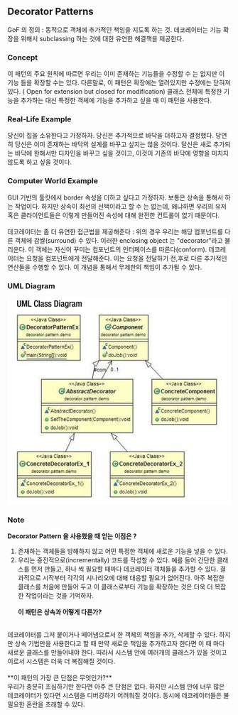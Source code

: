 ## Decorator Patterns 
GoF 의 정의 : 동적으로 객체에 추가적인 책임을 지도록 하는 것. 데코레이터는 기능 확장을
위해서 subclassing 하는 것에 대한 유연한 해결책을 제공한다. 

### Concept 
이 패턴의 주요 원칙에 따르면 우리는 이미 존재하는 기능들을 수정할 수 는 없지만 이 기능
들을 확장할 수는 있다. 다른말로, 이 패턴은 확장에는 열려있지만 수정에는 닫혀져 있다. (
Open for extension but closed for modification) 클래스 전체에 특정한 기능을 추가하는
대신 특정한 객체에 기능을 추가하고 싶을 때 이 패턴을 사용한다. 

### Real-Life Example 
당신이 집을 소유한다고 가정하자. 당신은 추가적으로 바닥을 더하고자 결정했다. 당연히 
당신은 이미 존재하는 바닥의 설계를 바꾸고 싶지는 않을 것이다. 달신은 새로 추가되는 
바닥에 한해서만 디자인을 바꾸고 싶을 것이고, 이것이 기존의 바닥에 영향을 미치지 않도록 
하고 싶을 것이다. 

### Computer World Example 
GUI 기반의 툴킷에서 border 속성을 더하고 싶다고 가정하자. 보통은 상속을 통해서 하는 
작업이다. 하지만 상속이 최선의 선택이라고 할 수 는 없는데, 왜냐하면 우리의 유저 혹은 
클라이언트들은 이렇게 만들어진 속성에 대해 완전한 컨트롤이 없기 때문이다. 
<br/><br/>
데코레이터는 좀 더 유연한 접근법을 제공해준다 : 위의 경우 우리는 해당 컴포넌트를 다른 
객체에 감쌀(surround) 수 있다. 이러한 enclosing object 는 "decorator"라고 불리운다. 
이 객체는 자신이 꾸미는 컴포넌트의 인터페이스를 따른다(conform). 데코레이터는 요청을 
컴포넌트에게 전달해준다. 이는 요청을 전달하기 전,후로 다른 추가적인 연산들을 수행할 
수 있다. 이 개념을 통해서 무제한의 책임이 추가될 수 있다. 

### UML Diagram 
![decoratorPattern](./decorator-pattern-uml.png)

### Note 
**Decorator Pattern 을 사용했을 때 얻는 이점은 ?** 
<br/>
1. 존재하는 객체들을 방해하지 않고 어떤 특정한 객체에 새로운 기능을 넣을 수 있다. 
2. 우리는 증진적으로(incrementally) 코드를 작성할 수 있다. 예를 들어 간단한 클래스를 
먼저 만들고, 하나 씩 필요할 때마다 데코레이터 객체들을 추가할 수 있다. 결과적으로 
시작부터 각각의 시나리오에 대해 대응할 필요가 없어진다. 아주 복잡한 클래스를 처음에 
만들어 두고 이 클래스로부터 기능을 확장하는 것은 더욱 더 복잡한 작업이라는 것을 기억하자. 
<br/><br/>
**이 패턴은 상속과 어떻게 다른가?** 
<br/>
데코레이터를 그저 붙이거나 떼어냄으로서 한 객체의 책임을 추가, 삭제할 수 있다. 하지만
상속 기법만을 사용한다고 할 때 만약 새로운 책임을 추가하고자 한다면 이 때 마다 새로운
클래스를 만들어내야 한다. 따라서 시스템 안에 여러개의 클래스가 있을 것이고 이로서 시스템은
더욱 더 복잡해질 것이다. 
<br/><br/>
**이 패턴의 가장 큰 단점은 무엇인가?**
<br/>
우리가 충분히 조심하기만 한다면 아주 큰 단점은 없다. 하지만 시스템 안에 너무 많은 
데코레이터가 있다면 시스템을 디버깅하기 어려워질 것이다. 동시에 데코레이터들은 
불필요한 혼란을 초래할 수 있다. 


